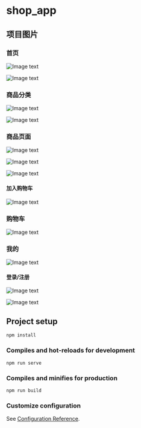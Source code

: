 # shop_app


## 项目图片

### 首页

![Image text](https://github.com/never9920/shop_app/blob/main/src/assets/1.jpg)


![Image text](https://github.com/never9920/shop_app/blob/main/src/assets/2.jpg)

### 商品分类

![Image text](https://github.com/never9920/shop_app/blob/main/src/assets/3.jpg)

![Image text](https://github.com/never9920/shop_app/blob/main/src/assets/4.jpg)

### 商品页面

![Image text](https://github.com/never9920/shop_app/blob/main/src/assets/5.jpg)

![Image text](https://github.com/never9920/shop_app/blob/main/src/assets/6.jpg)

![Image text](https://github.com/never9920/shop_app/blob/main/src/assets/7.jpg)

#### 加入购物车

![Image text](https://github.com/never9920/shop_app/blob/main/src/assets/8.jpg)

### 购物车

![Image text](https://github.com/never9920/shop_app/blob/main/src/assets/9.jpg)
### 我的

![Image text](https://github.com/never9920/shop_app/blob/main/src/assets/10.jpg)

#### 登录/注册

![Image text](https://github.com/never9920/shop_app/blob/main/src/assets/11.jpg)

![Image text](https://github.com/never9920/shop_app/blob/main/src/assets/12.jpg)

## Project setup
```
npm install
```

### Compiles and hot-reloads for development
```
npm run serve
```

### Compiles and minifies for production
```
npm run build
```

### Customize configuration
See [Configuration Reference](https://cli.vuejs.org/config/).
